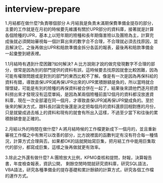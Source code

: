 # interview-prepare

1.月結都在做什麼?負責哪個部分
A:月結我是負責未滿期保費準備金提存的部分，主要的工作就是在月初的時候要先維護有關於UPR部分的資料庫，接著就是計算各個險種的UPR，基本上以短年期的險種和長年期傷害險以及團險為主，計算完成後就必須開始審視每一個計算出來的數字合不合理，不合理就必須去找原因，並且解決它。之後再做出UPR和賠款準備金拆分各區的報表，最後再和賠款準備金一起彙整到總表裡。

1.1月結時有遇到什麼困難?如何解決?
A:比方說剛才說的做完發現數字不合理的部分，很常是因為別的部門提供的資料有誤，這時候要去找原因就會比較困難，因為可能有權限問題或是對別的部門的東西比較不了解。像是有一次是因為再保科給的資料有錯，導致直保UPR減再保UPR出來的UPR累積餘額是負的，所以當時就合理懷疑，可能是有別的險種的再保資料被合併在一起了，結果後來請他們逐月把資料撈出來才發現沒有這麼單純，是因為某兩個險種前面12個月的資料都沒放進資料庫，現在一次全部灌在同一個月，才導致直保UPR減再保UPR變成負的。至於後來的解決方式，跟科長討論完後還是決定把每個月的資料還原回相對應的月份，只是就變成過去帳上的資料和現有的就會有所出入這樣，不過至少當下和往後的累積餘額會是正確的。

2.月結以外的時間在做什麼?
A:將月結時候的工作檔更新成下一個月的，並且重新審視工作檔之中有無可以改善的部分，比方說裡面的函數判定有沒有符合每一種情況，計算方式合理與否。如果都OK的話就開始寫巨集，把月結工作中能用巨集取代的部分，都寫成巨集，這樣之後再做就更有效率。

3.除此之外還有做什麼?
A:團險放大比例，KPMG查核和提問，財報，決算報告書，年度檢查報表，資訊公開，
  剩餘空閒時間就研究資料庫，研究SQL語法，VBA語法，研究各種準備金的提存基礎和累計餘額的計算方式，研究各個工作檔的運作方式。
